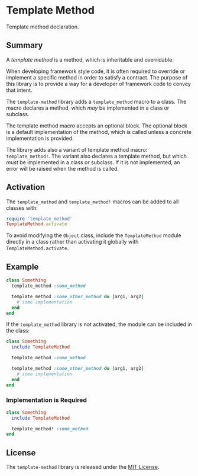# Template Method

Template method declaration.

## Summary

A _template method_ is a method, which is inheritable and overridable.

When developing framework style code, it is often required to override or implement a specific method in order to satisfy a contract. The purpose of this library is to provide a way for a developer of framework code to convey that intent.

The `template-method` library adds a `template_method` macro to a class. The macro declares a method, which _may_ be implemented in a class or subclass.

The template method macro accepts an optional block. The optional block is a default implementation of the method, which is called unless a concrete implementation is provided.

The library adds also a variant of template method macro: `template_method!`. The variant also declares a template method, but which _must_ be implemented in a class or subclass. If it is not implemented, an error will be raised when the method is called.

## Activation

The `template_method` and `template_method!` macros can be added to all classes with:

```ruby
require 'template_method'
TemplateMethod.activate
```

To avoid modifying the `Object` class, include the `TemplateMethod` module directly in a class rather than activating it globally with `TemplateMethod.activate`.

## Example

```ruby
class Something
  template_method :some_method

  template_method :some_other_method do |arg1, arg2|
    # some implementation
  end
end
```

If the `template_method` library is not activated, the module can be included in the class:

```ruby
class Something
  include TemplateMethod

  template_method :some_method

  template_method :some_other_method do |arg1, arg2|
    # some implementation
  end
end
```

### Implementation is Required

```ruby
class Something
  include TemplateMethod

  template_method! :some_method
end
```

## License

The `template-method` library is released under the [MIT License](https://github.com/eventide-project/template-method/blob/master/MIT-License.txt).


